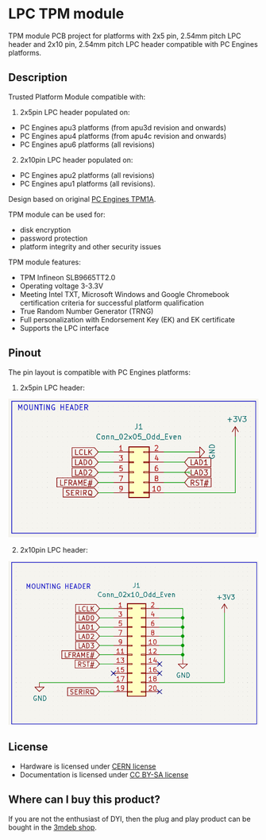 # LPC TPM module

TPM module PCB project for platforms with 2x5 pin, 2.54mm pitch LPC header
and 2x10 pin, 2.54mm pitch LPC header compatible with PC Engines platforms.

## Description

Trusted Platform Module compatible with:

1. 2x5pin LPC header populated on:
  * PC Engines apu3 platforms (from apu3d revision and onwards)
  * PC Engines apu4 platforms (from apu4c revision and onwards)
  * PC Engines apu6 platforms (all revisions)
2. 2x10pin LPC header populated on:
  * PC Engines apu2 platforms (all revisions)
  * PC Engines apu1 platforms (all revisions).

Design based on original [PC Engines TPM1A](https://pcengines.ch/schema/tpm1a.pdf).

TPM module can be used for:

* disk encryption
* password protection
* platform integrity and other security issues

TPM module features:

* TPM Infineon SLB9665TT2.0
* Operating voltage 3-3.3V
* Meeting Intel TXT, Microsoft Windows and Google Chromebook certification
  criteria for successful platform qualification
* True Random Number Generator (TRNG)
* Full personalization with Endorsement Key (EK) and EK certificate
* Supports the LPC interface

## Pinout

The pin layout is compatible with PC Engines platforms:

1. 2x5pin LPC header:

  ![2x5pin LPC header](img/2x5_pinout.png)

2. 2x10pin LPC header:

  ![2x10pin LPC header](img/2x10_pinout.png)

## License

* Hardware is licensed under [CERN license](LICENSE.txt)
* Documentation is licensed under [CC BY-SA license](https://creativecommons.org/licenses/by-sa/2.0/)

## Where can I buy this product?

If you are not the enthusiast of DYI, then the plug and play product can be
bought in the [3mdeb shop](https://shop.3mdeb.com/shop/modules/).